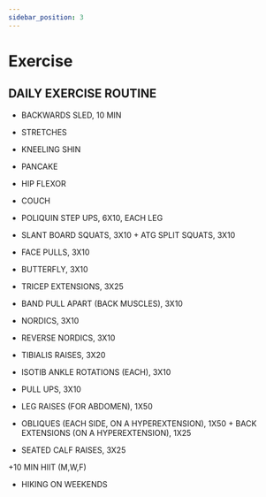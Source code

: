 ```yaml
---
sidebar_position: 3
---
```


# Exercise

## DAILY EXERCISE ROUTINE

- BACKWARDS SLED, 10 MIN

- STRETCHES

- KNEELING SHIN

- PANCAKE

- HIP FLEXOR

- COUCH

- POLIQUIN STEP UPS, 6X10, EACH LEG

- SLANT BOARD SQUATS, 3X10 + ATG SPLIT SQUATS, 3X10

- FACE PULLS, 3X10

- BUTTERFLY, 3X10

- TRICEP EXTENSIONS, 3X25

- BAND PULL APART (BACK MUSCLES), 3X10

- NORDICS, 3X10

- REVERSE NORDICS, 3X10

- TIBIALIS RAISES, 3X20

- ISOTIB ANKLE ROTATIONS (EACH), 3X10

- PULL UPS, 3X10

- LEG RAISES (FOR ABDOMEN), 1X50

- OBLIQUES (EACH SIDE, ON A HYPEREXTENSION), 1X50 + BACK EXTENSIONS (ON A HYPEREXTENSION), 1X25

- SEATED CALF RAISES, 3X25

+10 MIN HIIT (M,W,F)

- HIKING ON WEEKENDS
